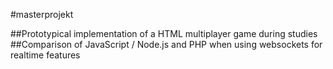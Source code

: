 #masterprojekt

##Prototypical implementation of a HTML multiplayer game during studies
##Comparison of JavaScript / Node.js and PHP when using websockets for realtime features

